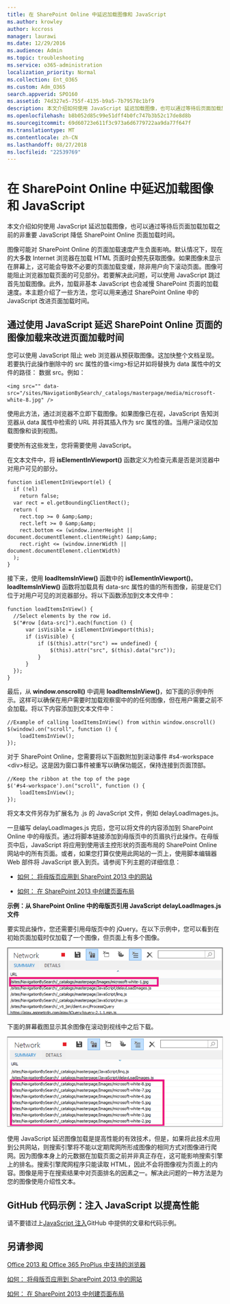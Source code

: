 ```yaml
---
title: 在 SharePoint Online 中延迟加载图像和 JavaScript
ms.author: krowley
author: kccross
manager: laurawi
ms.date: 12/29/2016
ms.audience: Admin
ms.topic: troubleshooting
ms.service: o365-administration
localization_priority: Normal
ms.collection: Ent_O365
ms.custom: Adm_O365
search.appverid: SPO160
ms.assetid: 74d327e5-755f-4135-b9a5-7b79578c1bf9
description: 本文介绍如何使用 JavaScript 延迟加载图像，也可以通过等待后页面加载加载之前的非重要 JavaScript 降低 SharePoint Online 页面加载时间。
ms.openlocfilehash: b8b052d85c99e51dff4b0fc747b3b52c17de8d8b
ms.sourcegitcommit: 69d60723e611f3c973a6d6779722aa9da77f647f
ms.translationtype: MT
ms.contentlocale: zh-CN
ms.lasthandoff: 08/27/2018
ms.locfileid: "22539769"
---
```

# <a name="delay-loading-images-and-javascript-in-sharepoint-online"></a>在 SharePoint Online 中延迟加载图像和 JavaScript

本文介绍如何使用 JavaScript 延迟加载图像，也可以通过等待后页面加载加载之前的非重要 JavaScript 降低 SharePoint Online 页面加载时间。 
  
图像可能对 SharePoint Online 的页面加载速度产生负面影响。默认情况下，现在的大多数 Internet 浏览器在加载 HTML 页面时会预先获取图像。如果图像未显示在屏幕上，这可能会导致不必要的页面加载变缓，除非用户向下滚动页面。图像可能阻止浏览器加载页面的可见部分。若要解决此问题，可以使用 JavaScript 跳过首先加载图像。此外，加载非基本 JavaScript 也会减慢 SharePoint 页面的加载速度。本主题介绍了一些方法，您可以用来通过 SharePoint Online 中的 JavaScript 改进页面加载时间。 
  
## <a name="improve-page-load-times-by-delaying-image-loading-in-sharepoint-online-pages-by-using-javascript"></a>通过使用 JavaScript 延迟 SharePoint Online 页面的图像加载来改进页面加载时间

您可以使用 JavaScript 阻止 web 浏览器从预获取图像。这加快整个文档呈现。若要执行此操作删除中的 src 属性的值\<img\>标记并如将替换为 data 属性中的文件的路径： 数据 src。例如：
  
```
<img src="" data-src="/sites/NavigationBySearch/_catalogs/masterpage/media/microsoft-white-8.jpg" />
```

使用此方法，通过浏览器不立即下载图像。如果图像已在视，JavaScript 告知浏览器从 data 属性中检索的 URL 并将其插入作为 src 属性的值。当用户滚动仅加载图像和谈到视图。
  
要使所有这些发生，您将需要使用 JavaScript。
  
在文本文件中，将 **isElementInViewport()** 函数定义为检查元素是否是浏览器中对用户可见的部分。 
  
```
function isElementInViewport(el) {
  if (!el)
    return false;
  var rect = el.getBoundingClientRect();
  return (
    rect.top >= 0 &amp;&amp;
    rect.left >= 0 &amp;&amp;
    rect.bottom <= (window.innerHeight || document.documentElement.clientHeight) &amp;&amp;
    rect.right <= (window.innerWidth || document.documentElement.clientWidth) 
  );
}

```

接下来，使用 **loadItemsInView()** 函数中的 **isElementInViewport()**。**loadItemsInView()** 函数将加载具有 data-src 属性的值的所有图像，前提是它们位于对用户可见的浏览器部分。将以下函数添加到文本文件中： 
  
```
function loadItemsInView() {
  //Select elements by the row id.
  $("#row [data-src]").each(function () {
      var isVisible = isElementInViewport(this);
      if (isVisible) {
          if ($(this).attr("src") == undefined) {
              $(this).attr("src", $(this).data("src"));
          }
      }
  });
}
```

最后，从 **window.onscroll()** 中调用 **loadItemsInView()**，如下面的示例中所示。这样可以确保在用户需要时加载观察窗中的的任何图像，但在用户需要之前不会加载。将以下内容添加到文本文件中： 
  
```
//Example of calling loadItemsInView() from within window.onscroll()
$(window).on("scroll", function () {
    loadItemsInView();
});

```

对于 SharePoint Online，您需要将以下函数附加到滚动事件 #s4-workspace \<div\>标记。这是因为窗口事件被重写以确保功能区，保持连接到页面顶部。
  
```
//Keep the ribbon at the top of the page
$('#s4-workspace').on("scroll", function () {
    loadItemsInView();
});
```

将文本文件另存为扩展名为 .js 的 JavaScript 文件，例如 delayLoadImages.js。
  
一旦编写 delayLoadImages.js 完后，您可以将文件的内容添加到 SharePoint Online 中的母版页。通过将脚本链接添加到母版页中的页眉执行此操作。在母版页中后，JavaScript 将应用到使用该主控形状的页面布局的 SharePoint Online 网站中的所有页面。或者，如果您打算仅使用此网站的一页上，使用脚本编辑器 Web 部件将 JavaScript 嵌入到页。请参阅下列主题的详细信息：
  
- [如何： 将母版页应用到 SharePoint 2013 中的网站](https://go.microsoft.com/fwlink/p/?LinkId=525627)
    
- [如何： 在 SharePoint 2013 中创建页面布局](https://go.microsoft.com/fwlink/p/?LinkId=525628)
    
 **示例：从 SharePoint Online 中的母版页引用 JavaScript delayLoadImages.js 文件**
  
要实现此操作，您还需要引用母版页中的 jQuery。在以下示例中，您可以看到在初始页面加载时仅加载了一个图像，但页面上有多个图像。
  
![显示在页面上加载一个图像的屏幕截图](media/3d177ddb-67e5-43a7-b327-c9f9566ca937.png)
  
下面的屏幕截图显示其余图像在滚动到视线中之后下载。
  
![显示在页面上加载多个图像的屏幕截图](media/95eb2b14-f6a1-4eac-a5cb-96097e49514c.png)
  
使用 JavaScript 延迟图像加载是提高性能的有效技术，但是，如果将此技术应用到公共网站，则搜索引擎将不能以定期爬网所形成图像的相同方式对图像进行爬网。因为图像本身上的元数据在加载页面之前并非真正存在，这可能影响搜索引擎上的排名。搜索引擎爬网程序只能读取 HTML，因此不会将图像视为页面上的内容。图像是用于在搜索结果中对页面排名的因素之一。解决此问题的一种方法是为您的图像使用介绍性文本。
  
## <a name="github-code-sample-injecting-javascript-to-improve-performance"></a>GitHub 代码示例：注入 JavaScript 以提高性能

请不要错过上[JavaScript 注入](https://go.microsoft.com/fwlink/p/?LinkId=524759)GitHub 中提供的文章和代码示例。 
  
## <a name="see-also"></a>另请参阅

[Office 2013 和 Office 365 ProPlus 中支持的浏览器](https://support.office.com/article/57342811-0dc4-4316-b773-20082ced8a82)
  
[如何： 将母版页应用到 SharePoint 2013 中的网站](https://go.microsoft.com/fwlink/p/?LinkId=525627)
  
[如何： 在 SharePoint 2013 中创建页面布局](https://go.microsoft.com/fwlink/p/?LinkId=525628)

